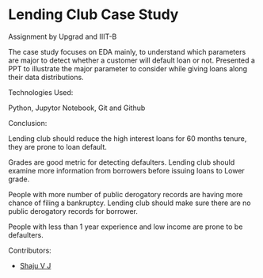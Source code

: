 # Lending Club Case Study

 Assignment by Upgrad and IIIT-B

 The case study focuses on EDA mainly, to understand which parameters are major to detect whether a customer will default loan or not. 
 Presented a PPT to illustrate the major parameter to consider while giving loans along their data distributions.


Technologies Used:

  Python, Jupytor Notebook, Git and Github


 Conclusion: 
 
  Lending club should reduce the high interest loans for 60 months tenure, they are prone to loan default. 
 
  Grades are good metric for detecting defaulters. Lending club should examine more information from borrowers before issuing loans to Lower grade.

  People with more number of public derogatory records are having more chance of filing a bankruptcy. Lending club should make sure there are no public derogatory records for      borrower.

  People with less than 1 year experience and low income are prone to be defaulters. 


 Contributors:
 * [Shaju V J](https://github.com/ShajuVJ/)
